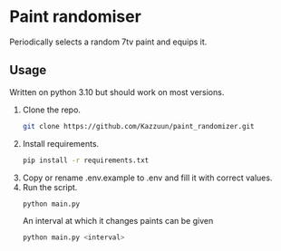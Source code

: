 # Paint randomiser
Periodically selects a random 7tv paint and equips it.

## Usage
Written on python 3.10 but should work on most versions.

1. Clone the repo.
   ```sh
   git clone https://github.com/Kazzuun/paint_randomizer.git
   ```
2. Install requirements.
   ```sh
   pip install -r requirements.txt
   ```
3. Copy or rename .env.example to .env and fill it with correct values.
4. Run the script.
   ```sh
   python main.py
   ```
   An interval at which it changes paints can be given
   ```sh
   python main.py <interval>
   ```